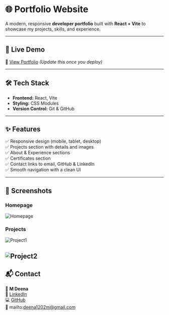 # 🌐 Portfolio Website

A modern, responsive **developer portfolio** built with **React + Vite** to showcase my projects, skills, and experience.

---

## 🚀 Live Demo
🔗 [View Portfolio](#) *(Update this once you deploy)*

---

## 🛠️ Tech Stack
- **Frontend:** React, Vite  
- **Styling:** CSS Modules  
- **Version Control:** Git & GitHub  

---

## ✨ Features
✅ Responsive design (mobile, tablet, desktop)  
✅ Projects section with details and images  
✅ About & Experience sections  
✅ Certificates section  
✅ Contact links to email, GitHub & LinkedIn  
✅ Smooth navigation with a clean UI  

---

## 📸 Screenshots
### Homepage  
![Homepage](src/assets/hero/Homepage.png)


### Projects  
![Project1](src/assets/hero/project1.png)

![Project2](src/assets/hero/project2.png)
---

## 📬 Contact
👤 **M Deena**  
🔗 [LinkedIn](https://www.linkedin.com/in/m-deena-1048032b6)  
💻 [GitHub](https://github.com/Deena-02)  
📧 mailto:deena1202m@gmail.com
